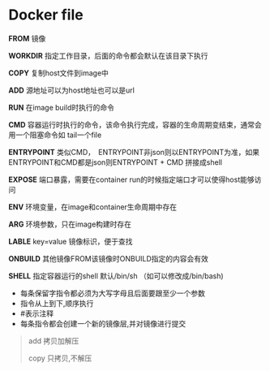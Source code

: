 # Docker file

**FROM** 镜像

**WORKDIR** 指定工作目录，后面的命令都会默认在该目录下执行

**COPY** 复制host文件到image中

**ADD** 源地址可以为host地址也可以是url

**RUN** 在image build时执行的命令

**CMD** 容器运行时执行的命令，该命令执行完成，容器的生命周期变结束，通常会用一个阻塞命令如 tail一个file

**ENTRYPOINT**  类似CMD，　ENTRYPOINT非json则以ENTRYPOINT为准，如果ENTRYPOINT和CMD都是json则ENTRYPOINT + CMD 拼接成shell

**EXPOSE** 端口暴露，需要在container run的时候指定端口才可以使得host能够访问

**ENV** 环境变量，在image和container生命周期中存在

**ARG** 环境参数，只在image构建时存在

**LABLE** key=value 镜像标识，便于查找

**ONBUILD** 其他镜像FROM该镜像时ONBUILD指定的内容会有效

**SHELL** 指定容器运行的shell 默认/bin/sh （如可以修改成/bin/bash)



- 每条保留字指令都必须为大写字母且后面要跟至少一个参数
- 指令从上到下,顺序执行
- \#表示注释
- 每条指令都会创建一个新的镜像层,并对镜像进行提交 

 

> add 拷贝加解压
>
> copy 只拷贝,不解压